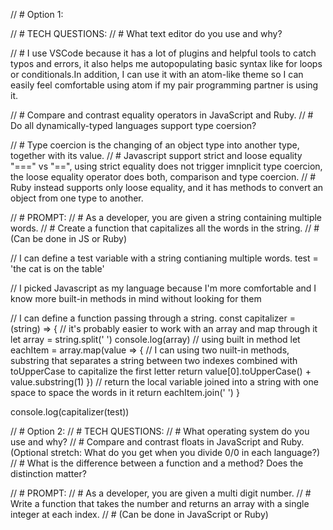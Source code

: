 // # Option 1:

// # TECH QUESTIONS:
// # What text editor do you use and why?

// # I use VSCode because it has a lot of plugins and helpful tools to catch typos and errors, it also helps me autopopulating basic syntax like for loops or conditionals.In addition,  I can use it with an atom-like theme so I can easily feel comfortable using atom if my pair programming partner is using it.

// # Compare and contrast equality operators in JavaScript and Ruby.
// # Do all dynamically-typed languages support type coersion?

// # Type coercion is the changing of an object type into another type, together with its value.
// # Javascript support strict and loose equality "===" vs "==", using strict equality does not trigger imnplicit type coercion, the loose equality operator does both, comparison and type coercion.
// # Ruby instead supports only loose equality, and it has methods to convert an object from one type to another. 


// # PROMPT:
// # As a developer, you are given a string containing multiple words. 
// # Create a function that capitalizes all the words in the string. 
// # (Can be done in JS or Ruby)


// I can define a test variable with a string contianing multiple words.
test = 'the cat is on the table'

// I picked Javascript as my language because I'm more comfortable and I know more built-in methods in mind without looking for them

// I can define a function passing through a string.
const capitalizer = (string) => {
// it's probably easier to work with an array and map through it
    let array = string.split(' ')
    console.log(array)
// using built in method
    let eachItem = array.map(value => {
// I can using two nuilt-in methods, substring that separates a string between two indexes combined with toUpperCase to capitalize the first letter
      return value[0].toUpperCase() + value.substring(1)
    })
    // return the local variable joined into a string with one space to space the words in it
    return eachItem.join(' ')
  }

  console.log(capitalizer(test))


// # Option 2:
// # TECH QUESTIONS:
// # What operating system do you use and why?
// # Compare and contrast floats in JavaScript and Ruby. (Optional stretch: What do you get when you divide 0/0 in each language?)
// # What is the difference between a function and a method? Does the distinction matter?




// # PROMPT:
// # As a developer, you are given a multi digit number. 
// # Write a function that takes the number and returns an array with a single integer at each index. 
// # (Can be done in JavaScript or Ruby)
